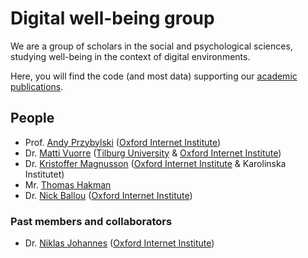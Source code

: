 # Digital well-being group

We are a group of scholars in the social and psychological sciences, studying well-being in the context of digital environments.

Here, you will find the code (and most data) supporting our [academic publications](https://scholar.google.com/citations?hl=en&user=hFecVXQAAAAJ&view_op=list_works&sortby=pubdate).

## People

- Prof. [Andy Przybylski](https://www.przybylski.xyz/) ([Oxford Internet Institute](https://www.oii.ox.ac.uk/people/profiles/andrew-przybylski/))
- Dr. [Matti Vuorre](https://github.com/mvuorre) ([Tilburg University](https://www.tilburguniversity.edu/staff/m-j-vuorre) & [Oxford Internet Institute](https://www.oii.ox.ac.uk/people/profiles/matti-vuorre/))
- Dr. [Kristoffer Magnusson](https://rpsychologist.com/) ([Oxford Internet Institute](https://www.oii.ox.ac.uk/people/profiles/kristoffer-magnusson/) & Karolinska Institutet)
- Mr. [Thomas Hakman](https://www.oii.ox.ac.uk/people/profiles/thomas-hakman/)
- Dr. [Nick Ballou](https://nickballou.com) ([Oxford Internet Institute](https://www.oii.ox.ac.uk/people/profiles/nick-ballou/))

### Past members and collaborators

- Dr. [Niklas Johannes](https://www.niklasjohannes.com/) ([Oxford Internet Institute](https://www.oii.ox.ac.uk/people/profiles/niklas-johannes/))
